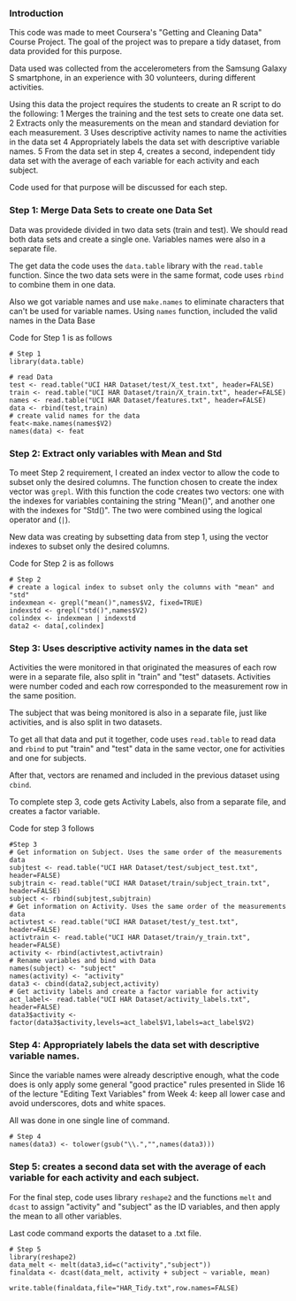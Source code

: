 ### Introduction

This code was made to meet Coursera's "Getting and Cleaning Data" Course
Project. The goal of the project was to prepare a tidy dataset, from data
provided for this purpose. 

Data used was collected from the accelerometers from the Samsung Galaxy S
smartphone, in an experience with 30 volunteers, during different activities.

Using this data the project requires the students to create an R script to
do the following:
1 Merges the training and the test sets to create one data set.
2 Extracts only the measurements on the mean and standard deviation for each
 measurement. 
3 Uses descriptive activity names to name the activities in the data set
4 Appropriately labels the data set with descriptive variable names. 
5 From the data set in step 4, creates a second, independent tidy data set 
with the average of each variable for each activity and each subject.

Code used for that purpose will be discussed for each step.

### Step 1: Merge Data Sets to create one Data Set

Data was providede divided in two data sets (train and test). We should
read both data sets and create a single one. Variables names were also
in a separate file.

The get data the code uses the `data.table` library with the `read.table`
function. Since the two data sets were in the same format, code uses `rbind`
to combine them in one data.

Also we got variable names and use `make.names` to eliminate characters that
can't be used for variable names. Using `names` function, included the valid
names in the Data Base

Code for Step 1 is as follows

<!-- -->

    # Step 1
    library(data.table)
    
    # read Data
    test <- read.table("UCI HAR Dataset/test/X_test.txt", header=FALSE)
    train <- read.table("UCI HAR Dataset/train/X_train.txt", header=FALSE)
    names <- read.table("UCI HAR Dataset/features.txt", header=FALSE)
    data <- rbind(test,train)
    # create valid names for the data
    feat<-make.names(names$V2)
    names(data) <- feat
    


### Step 2: Extract only variables with Mean and Std

To meet Step 2 requirement, I created an index vector to allow the code to
subset only the desired columns.
The function chosen to create the index vector was `grepl`. With this 
function the code creates two vectors: one with the indexes for variables
containing the string "Mean()", and another one with the indexes for "Std()".
The two were combined using the logical operator and (`|`).

New data was creating by subsetting data from step 1, using the vector indexes
to subset only the desired columns.

Code for Step 2 is as follows

    # Step 2
    # create a logical index to subset only the columns with "mean" and "std"
    indexmean <- grepl("mean()",names$V2, fixed=TRUE)
    indexstd <- grepl("std()",names$V2)
    colindex <- indexmean | indexstd
    data2 <- data[,colindex]
    

### Step 3: Uses descriptive activity names in the data set


Activities the were monitored in that originated the measures of each row were 
in a separate file, also split in "train" and "test" datasets. Activities were
number coded and each row corresponded to the measurement row in the same position.

The subject that was being monitored is also in a separate file, just like
activities, and is also split in two datasets.

To get all that data and put it together, code uses `read.table` to read data and
`rbind` to put "train" and "test" data in the same vector, one for activities and
one for subjects.

After that, vectors are renamed and included in the previous dataset  using `cbind`.

To complete step 3, code gets Activity Labels, also from a separate file, and creates
a factor variable.

Code for step 3 follows

    #Step 3
    # Get information on Subject. Uses the same order of the measurements data
    subjtest <- read.table("UCI HAR Dataset/test/subject_test.txt", header=FALSE)
    subjtrain <- read.table("UCI HAR Dataset/train/subject_train.txt", header=FALSE)
    subject <- rbind(subjtest,subjtrain)
    # Get information on Activity. Uses the same order of the measurements data
    activtest <- read.table("UCI HAR Dataset/test/y_test.txt", header=FALSE)
    activtrain <- read.table("UCI HAR Dataset/train/y_train.txt", header=FALSE)
    activity <- rbind(activtest,activtrain)
    # Rename variables and bind with Data
    names(subject) <- "subject"
    names(activity) <- "activity"
    data3 <- cbind(data2,subject,activity)
    # Get activity labels and create a factor variable for activity
    act_label<- read.table("UCI HAR Dataset/activity_labels.txt", header=FALSE)
    data3$activity <- factor(data3$activity,levels=act_label$V1,labels=act_label$V2)
    


### Step 4: Appropriately labels the data set with descriptive variable names.

Since the variable names were already descriptive enough, what the code does is 
only apply some general "good practice" rules presented in Slide 16 of the lecture
"Editing Text Variables" from Week 4: keep all lower case and avoid underscores,
dots and white spaces.

All was done in one single line of command.

    # Step 4
    names(data3) <- tolower(gsub("\\.","",names(data3)))
    

### Step 5: creates a second data set with the average of each variable for each activity and each subject.

For the final step, code uses library `reshape2` and the functions `melt` and
`dcast` to assign "activity" and "subject" as the ID variables, and then apply 
the mean to all other variables.

Last code command exports the dataset to a .txt file.

    # Step 5
    library(reshape2)
    data_melt <- melt(data3,id=c("activity","subject"))
    finaldata <- dcast(data_melt, activity + subject ~ variable, mean)
            
    write.table(finaldata,file="HAR_Tidy.txt",row.names=FALSE)

